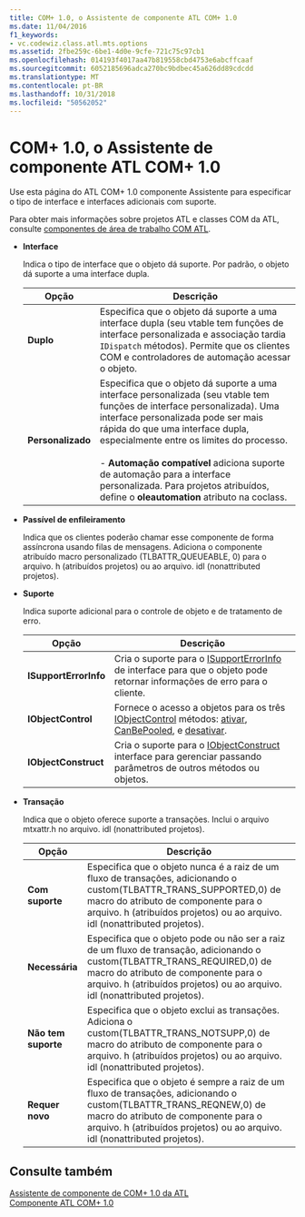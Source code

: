 ```yaml
---
title: COM+ 1.0, o Assistente de componente ATL COM+ 1.0
ms.date: 11/04/2016
f1_keywords:
- vc.codewiz.class.atl.mts.options
ms.assetid: 2fbe259c-6be1-4d0e-9cfe-721c75c97cb1
ms.openlocfilehash: 014193f4017aa47b819558cbd4753e6abcffcaaf
ms.sourcegitcommit: 6052185696adca270bc9bdbec45a626dd89cdcdd
ms.translationtype: MT
ms.contentlocale: pt-BR
ms.lasthandoff: 10/31/2018
ms.locfileid: "50562052"
---
```

# <a name="com-10-atl-com-10-component-wizard"></a>COM+ 1.0, o Assistente de componente ATL COM+ 1.0

Use esta página do ATL COM+ 1.0 componente Assistente para especificar o tipo de interface e interfaces adicionais com suporte.

Para obter mais informações sobre projetos ATL e classes COM da ATL, consulte [componentes de área de trabalho COM ATL](../../atl/atl-com-desktop-components.md).

- **Interface**

   Indica o tipo de interface que o objeto dá suporte. Por padrão, o objeto dá suporte a uma interface dupla.

   |Opção|Descrição|
   |------------|-----------------|
   |**Duplo**|Especifica que o objeto dá suporte a uma interface dupla (seu vtable tem funções de interface personalizada e associação tardia `IDispatch` métodos). Permite que os clientes COM e controladores de automação acessar o objeto.|
   |**Personalizado**|Especifica que o objeto dá suporte a uma interface personalizada (seu vtable tem funções de interface personalizada). Uma interface personalizada pode ser mais rápida do que uma interface dupla, especialmente entre os limites do processo.<br /><br /> - **Automação compatível** adiciona suporte de automação para a interface personalizada. Para projetos atribuídos, define o **oleautomation** atributo na coclass.|

- **Passível de enfileiramento**

   Indica que os clientes poderão chamar esse componente de forma assíncrona usando filas de mensagens. Adiciona o componente atribuído macro personalizado (TLBATTR_QUEUEABLE, 0) para o arquivo. h (atribuídos projetos) ou ao arquivo. idl (nonattributed projetos).

- **Suporte**

   Indica suporte adicional para o controle de objeto e de tratamento de erro.

   |Opção|Descrição|
   |------------|-----------------|
   |**ISupportErrorInfo**|Cria o suporte para o [ISupportErrorInfo](../../atl/reference/isupporterrorinfoimpl-class.md) de interface para que o objeto pode retornar informações de erro para o cliente.|
   |**IObjectControl**|Fornece o acesso a objetos para os três [IObjectControl](/windows/desktop/api/comsvcs/nn-comsvcs-iobjectcontrol) métodos: [ativar](/windows/desktop/api/comsvcs/nf-comsvcs-iobjectcontrol-activate), [CanBePooled](/windows/desktop/api/comsvcs/nf-comsvcs-iobjectcontrol-canbepooled), e [desativar](/windows/desktop/api/comsvcs/nf-comsvcs-iobjectcontrol-deactivate).|
   |**IObjectConstruct**|Cria o suporte para o [IObjectConstruct](/windows/desktop/api/comsvcs/nn-comsvcs-iobjectconstruct) interface para gerenciar passando parâmetros de outros métodos ou objetos.|

- **Transação**

   Indica que o objeto oferece suporte a transações. Inclui o arquivo mtxattr.h no arquivo. idl (nonattributed projetos).

   |Opção|Descrição|
   |------------|-----------------|
   |**Com suporte**|Especifica que o objeto nunca é a raiz de um fluxo de transações, adicionando o custom(TLBATTR_TRANS_SUPPORTED,0) de macro do atributo de componente para o arquivo. h (atribuídos projetos) ou ao arquivo. idl (nonattributed projetos).|
   |**Necessária**|Especifica que o objeto pode ou não ser a raiz de um fluxo de transação, adicionando o custom(TLBATTR_TRANS_REQUIRED,0) de macro do atributo de componente para o arquivo. h (atribuídos projetos) ou ao arquivo. idl (nonattributed projetos).|
   |**Não tem suporte**|Especifica que o objeto exclui as transações. Adiciona o custom(TLBATTR_TRANS_NOTSUPP,0) de macro do atributo de componente para o arquivo. h (atribuídos projetos) ou ao arquivo. idl (nonattributed projetos).|
   |**Requer novo**|Especifica que o objeto é sempre a raiz de um fluxo de transações, adicionando o custom(TLBATTR_TRANS_REQNEW,0) de macro do atributo de componente para o arquivo. h (atribuídos projetos) ou ao arquivo. idl (nonattributed projetos).|

## <a name="see-also"></a>Consulte também

[Assistente de componente de COM+ 1.0 da ATL](../../atl/reference/atl-com-plus-1-0-component-wizard.md)<br/>
[Componente ATL COM+ 1.0](../../atl/reference/adding-an-atl-com-plus-1-0-component.md)

